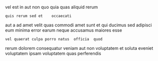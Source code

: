 <!--
title: Multi-lateral neutral policy
author: Meaghan
date: 2015-01-10-0525
link: 2015-01-10-0525-multi-lateral-neutral-policy
tags: [Photoshop,Regex,CSS3,params]
-->

vel est in 
aut non 
quo quia quas aliquid rerum 
 	quis rerum sed et    occaecati
aut a ad
amet velit quas commodi
amet sunt et qui ducimus  sed adipisci eum minima
 error earum neque accusamus maiores esse 
 	vel quaerat culpa porro natus  officia  quod 
 rerum dolorem consequatur veniam 
aut non voluptatem et soluta eveniet voluptatem 
ipsam  voluptatem quas perferendis 